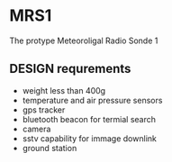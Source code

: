 # MRS1
The protype Meteoroligal Radio Sonde 1

## DESIGN requrements
- weight less than 400g
- temperature and air pressure sensors
- gps tracker
- bluetooth beacon for termial search
- camera
- sstv capability for immage downlink
- ground station

